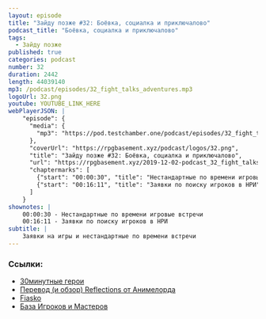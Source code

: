 ```yaml
---
layout: episode
title: "Зайду позже #32: Боёвка, социалка и приключалово"
podcast_title: "Боёвка, социалка и приключалово"
tags:
  - Зайду позже
published: true
categories: podcast
number: 32
duration: 2442
length: 44039140
mp3: /podcast/episodes/32_fight_talks_adventures.mp3
logoUrl: 32.png
youtube: YOUTUBE_LINK_HERE
webPlayerJSON: |
    "episode": {
      "media": {
        "mp3": "https://pod.testchamber.one/podcast/episodes/32_fight_talks_adventures.mp3"
      },
      "coverUrl": "https://rpgbasement.xyz/podcast/logos/32.png",
      "title": "Зайду позже #32: Боёвка, социалка и приключалово",
      "url": "https://rpgbasement.xyz/2019-12-02-podcast_32_fight_talks_adventures/",
      "chaptermarks": [
        {"start": "00:00:30", "title": "Нестандартные по времени игровые встречи"},
        {"start": "00:16:11", "title": "Заявки по поиску игроков в НРИ"}
      ]
    }
shownotes: |
    00:00:30 - Нестандартные по времени игровые встречи  
    00:16:11 - Заявки по поиску игроков в НРИ  
subtitle: |
    Заявки на игры и нестандартные по времени встречи
---
```


### Ссылки:  
- [30минутные герои](https://vk.com/@-185003235-30-minutnye-geroi)
- [Перевод (и обзор) Reflections от Анимелорда](https://imaginaria.ru/p/reflections.html)
- [Fiasko](https://studio101.ru/othergames/fiasco/ST0401)
- [База Игроков и Мастеров](https://vk.com/vbazetrpg)
